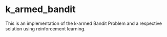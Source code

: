 # k_armed_bandit
This is an implementation of the k-armed Bandit Problem and a respective solution using reinforcement learning.
